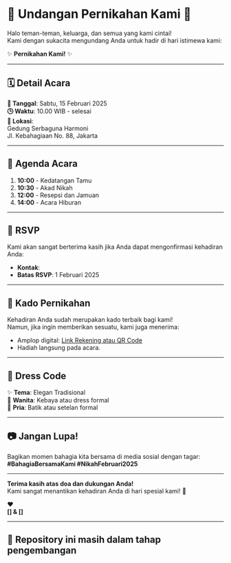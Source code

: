 # 💍 Undangan Pernikahan Kami 💌

Halo teman-teman, keluarga, dan semua yang kami cintai!  
Kami dengan sukacita mengundang Anda untuk hadir di hari istimewa kami:  

✨ **Pernikahan Kami!** ✨  

---

## 🗓️ Detail Acara

**📅 Tanggal**: Sabtu, 15 Februari 2025  
**🕒 Waktu**: 10.00 WIB - selesai  
**📍 Lokasi**:  
Gedung Serbaguna Harmoni  
Jl. Kebahagiaan No. 88, Jakarta  

---

## 📜 Agenda Acara

1. **10:00** - Kedatangan Tamu  
2. **10:30** - Akad Nikah  
3. **12:00** - Resepsi dan Jamuan  
4. **14:00** - Acara Hiburan  

---

## 🌟 RSVP

Kami akan sangat berterima kasih jika Anda dapat mengonfirmasi kehadiran Anda:  
- **Kontak**:   
- **Batas RSVP**: 1 Februari 2025  

---

## 🎁 Kado Pernikahan

Kehadiran Anda sudah merupakan kado terbaik bagi kami!  
Namun, jika ingin memberikan sesuatu, kami juga menerima:  
- Amplop digital: [Link Rekening atau QR Code](#)  
- Hadiah langsung pada acara.  

---

## 🎉 Dress Code

✨ **Tema**: Elegan Tradisional  
👗 **Wanita**: Kebaya atau dress formal  
🤵 **Pria**: Batik atau setelan formal  

---

## 📷 Jangan Lupa!

Bagikan momen bahagia kita bersama di media sosial dengan tagar:  
**#BahagiaBersamaKami #NikahFebruari2025**  

---

**Terima kasih atas doa dan dukungan Anda!**  
Kami sangat menantikan kehadiran Anda di hari spesial kami! 🌸  

❤️  
**[] & []**


---

## 📝 Repository ini masih dalam tahap pengembangan
